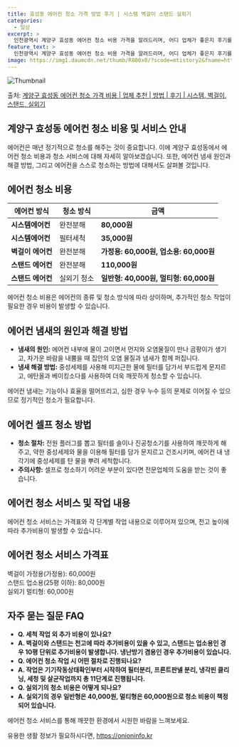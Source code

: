 ```yaml
---
title: 효성동 에어컨 청소 가격 방법 후기 | 시스템 벽걸이 스탠드 실외기
categories:
  - 일상
excerpt: >
  인천광역시 계양구 효성동 에어컨 청소 비용 가격을 알려드리며, 어디 업체가 좋은지 후기를 통해 알아보겠습니다. 현재 글에서는 시스템, 벽걸이, 스탠드, 실외기 각각에 대해 청소 비용이 나와 있으니 참고하시면 되겠습니다. 에어컨 분해 청소 방법 보기 👈 클릭셀프 에어컨 청소 방법 보기👈 클릭계양구 효성동 에어컨 청소 비용시스템에어컨 방식클리닝방식금액1way 방식에어컨 완전분해80,000원1way 방식에어컨 필터세척35,000원2way 방식에어컨 완전분해90,000원2way 방식에어컨 필터세척35,000원4way 방식에어컨 완전분해120,000원4way 방식에어컨 필터세척35,000원원형방식에어컨 완전분해140,000원원형방식에어컨 필터세척35,000원에어컨 청소 견적 샘플 보기 👈 클릭에어컨 냄새의 원인에..
feature_text: >
  인천광역시 계양구 효성동 에어컨 청소 비용 가격을 알려드리며, 어디 업체가 좋은지 후기를 통해 알아보겠습니다. 현재 글에서는 시스템, 벽걸이, 스탠드, 실외기 각각에 대해 청소 비용이 나와 있으니 참고하시면 되겠습니다. 에어컨 분해 청소 방법 보기 👈 클릭셀프 에어컨 청소 방법 보기👈 클릭계양구 효성동 에어컨 청소 비용시스템에어컨 방식클리닝방식금액1way 방식에어컨 완전분해80,000원1way 방식에어컨 필터세척35,000원2way 방식에어컨 완전분해90,000원2way 방식에어컨 필터세척35,000원4way 방식에어컨 완전분해120,000원4way 방식에어컨 필터세척35,000원원형방식에어컨 완전분해140,000원원형방식에어컨 필터세척35,000원에어컨 청소 견적 샘플 보기 👈 클릭에어컨 냄새의 원인에..
image: https://img1.daumcdn.net/thumb/R800x0/?scode=mtistory2&fname=https%3A%2F%2Fblog.kakaocdn.net%2Fdn%2Fbnr62D%2FbtsHw4TJqhm%2FMvg5KFMuuU0M2be3Gwcr20%2Fimg.webp
---
```


![Thumbnail](https://img1.daumcdn.net/thumb/R800x0/?scode=mtistory2&fname=https%3A%2F%2Fblog.kakaocdn.net%2Fdn%2Fbnr62D%2FbtsHw4TJqhm%2FMvg5KFMuuU0M2be3Gwcr20%2Fimg.webp)

<p>출처: <a href="https://onioninfo.kr/entry/%EA%B3%84%EC%96%91%EA%B5%AC-%ED%9A%A8%EC%84%B1%EB%8F%99-%EC%97%90%EC%96%B4%EC%BB%A8-%EC%B2%AD%EC%86%8C-%EA%B0%80%EA%B2%A9-%EB%B9%84%EC%9A%A9-%EC%97%85%EC%B2%B4-%EC%B6%94%EC%B2%9C-%EB%B0%A9%EB%B2%95-%ED%9B%84%EA%B8%B0-%EC%8B%9C%EC%8A%A4%ED%85%9C-%EB%B2%BD%EA%B1%B8%EC%9D%B4-%EC%8A%A4%ED%83%A0%EB%93%9C-%EC%8B%A4%EC%99%B8%EA%B8%B0" rel="dofollow">계양구 효성동 에어컨 청소 가격 비용 | 업체 추천 | 방법 | 후기 | 시스템, 벽걸이, 스탠드, 실외기</a> </p>

## 계양구 효성동 에어컨 청소 비용 및 서비스 안내

에어컨은 매년 정기적으로 청소를 해주는 것이 중요합니다. 이에 계양구 효성동에서 에어컨 청소 비용과 청소 서비스에 대해 자세히
알아보겠습니다. 또한, 에어컨 냄새 원인과 해결 방법, 그리고 에어컨을 스스로 청소하는 방법에 대해서도 살펴볼 것입니다.

## 에어컨 청소 비용

에어컨 방식 | 청소 방식 | 금액  
---|---|---  
**시스템에어컨** | 완전분해 | **80,000원**  
**시스템에어컨** | 필터세척 | **35,000원**  
**벽걸이 에어컨** | 완전분해 | **가정용: 60,000원, 업소용: 60,000원**  
**스탠드 에어컨** | 완전분해 | **110,000원**  
**스탠드 에어컨** | 실외기 청소 | **일반형: 40,000원, 멀티형: 60,000원**  
  
에어컨 청소 비용은 에어컨의 종류 및 청소 방식에 따라 상이하며, 추가적인 청소 작업이 필요한 경우 비용이 발생할 수 있습니다.

## 에어컨 냄새의 원인과 해결 방법

  * **냄새의 원인:** 에어컨 내부에 물이 고이면서 먼지와 오염물질이 만나 곰팡이가 생기고, 차가운 바람을 내뿜을 때 집안의 오염 물질과 냄새가 함께 퍼집니다.
  * **냄새 해결 방법:** 중성세제를 사용해 미지근한 물에 필터를 담가서 부드럽게 문지르고, 에탄올과 베이킹소다를 사용하여 더욱 깨끗하게 청소할 수 있습니다.

에어컨 냄새는 기능이나 효율을 떨어뜨리고, 심한 경우 누수 등의 문제로 이어질 수 있으므로 정기적인 청소가 필요합니다.

## 에어컨 셀프 청소 방법

  * **청소 절차:** 전원 플러그를 뽑고 필터를 솔이나 진공청소기를 사용하여 깨끗하게 해주고, 약한 중성세제와 물을 이용해 필터를 담가 문지르고 건조시키며, 에어컨 내 냉각기에 중성세제를 탄 물을 뿌려 세척합니다.
  * **주의사항:** 셀프로 청소하기 어려운 부분이 있다면 전문업체의 도움을 받는 것이 좋습니다.

## 에어컨 청소 서비스 및 작업 내용

에어컨 청소 서비스는 가격표와 각 단계별 작업 내용으로 이루어져 있으며, 천고 높이에 따라 추가비용이 발생할 수 있습니다.

**에어컨 청소 서비스 가격표**  
---  
벽걸이 가정용(가정용): 60,000원  
스탠드 업소용(25평 이하): 80,000원  
실외기 멀티형: 60,000원  
  
## 자주 묻는 질문 FAQ

  * **Q. 세척 작업 외 추가 비용이 있나요?**
  * **A. 벽걸이와 스탠드는 천고에 따라 추가비용이 있을 수 있고, 스탠드는 업소용인 경우 10평 단위로 추가비용이 발생합니다. 냉난방기 겸용인 경우 추가비용이 있습니다.**
  * **Q. 에어컨 청소 작업 시 어떤 절차로 진행되나요?**
  * **A. 작업은 기기작동상태확인부터 시작하여 필터분리, 프론트판넬 분리, 냉각핀 클리닝, 세청 및 살균작업까지 총 11단계로 진행됩니다.**
  * **Q. 실외기의 청소 비용은 어떻게 되나요?**
  * **A. 실외기의 경우 일반형은 40,000원, 멀티형은 60,000원으로 청소 비용이 책정되어 있습니다.**

에어컨 청소 서비스를 통해 깨끗한 환경에서 시원한 바람을 느껴보세요.



 

유용한 생활 정보가 필요하시다면, <a href="https://onioninfo.kr" rel="dofollow">https://onioninfo.kr</a>


